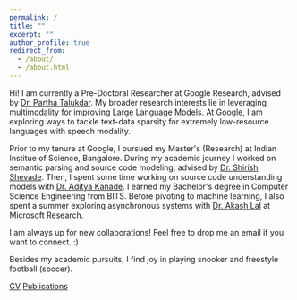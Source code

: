 ```yaml
---
permalink: /
title: ""
excerpt: ""
author_profile: true
redirect_from: 
  - /about/
  - /about.html
---
```


Hi! I am currently a Pre-Doctoral Researcher at Google Research, advised by [Dr. Partha Talukdar](https://parthatalukdar.github.io). My broader research interests lie in leveraging multimodality for improving Large Language Models. At Google, I am exploring ways to tackle text-data sparsity for extremely low-resource languages with speech modality.

Prior to my tenure at Google, I pursued my Master's (Research) at Indian Institue of Science, Bangalore. During my academic journey I worked on semantic parsing and source code modeling, advised by [Dr. Shirish Shevade](https://eecs.iisc.ac.in/people/shirish-k-shevade/). Then, I spent some time working on source code understanding models with [Dr. Aditya Kanade](https://www.microsoft.com/en-us/research/people/kanadeaditya/). I earned my Bachelor's degree in Computer Science Engineering from BITS. Before pivoting to machine learning, I also spent a summer exploring asynchronous systems with [Dr. Akash Lal](https://www.microsoft.com/en-us/research/people/akashl/) at Microsoft Research.

I am always up for new collaborations! Feel free to drop me an email if you want to connect. :)

Besides my academic pursuits, I find joy in playing snooker and freestyle football (soccer). 

[CV](https://shikhar-s.github.io/files/CV_20231115.pdf) [Publications](https://scholar.google.com/citations?user=pbU47_MAAAAJ&hl=en)
